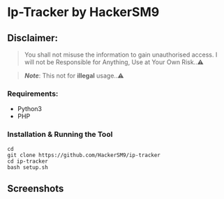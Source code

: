 # Ip-Tracker by HackerSM9
## Disclaimer: 
> You shall not misuse the information to gain unauthorised access. I will not be Responsible for Anything, Use at Your Own Risk..⚠️

> **_Note_**:  This not for **illegal** usage..⚠️
### Requirements:
- Python3
- PHP
### Installation & Running the Tool
```
cd
git clone https://github.com/HackerSM9/ip-tracker
cd ip-tracker
bash setup.sh
```
## Screenshots
<img src="">
<img src="">
<img src="">

